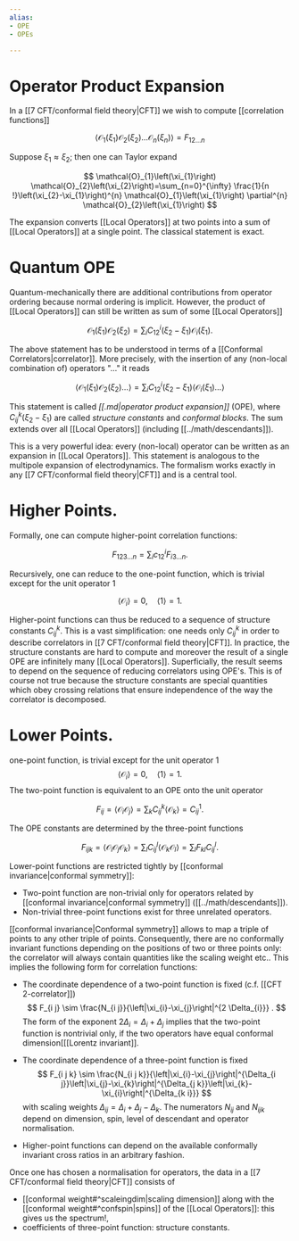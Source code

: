 ```yaml
---
alias:
- OPE
- OPEs

---
```


# Operator Product Expansion

In a [[7 CFT/conformal field theory|CFT]] we wish to compute [[correlation functions]]

$$
\left\langle\mathcal{O}_{1}\left(\xi_{1}\right) \mathcal{O}_{2}\left(\xi_{2}\right) \ldots \mathcal{O}_{n}\left(\xi_{n}\right)\right\rangle=F_{12 \ldots n}
$$

Suppose $\xi_{1} \approx \xi_{2}$; then one can Taylor expand

$$
\mathcal{O}_{1}\left(\xi_{1}\right) \mathcal{O}_{2}\left(\xi_{2}\right)=\sum_{n=0}^{\infty} \frac{1}{n !}\left(\xi_{2}-\xi_{1}\right)^{n} \mathcal{O}_{1}\left(\xi_{1}\right) \partial^{n} \mathcal{O}_{2}\left(\xi_{1}\right)
$$

The expansion converts [[Local Operators]] at two points into a sum of [[Local Operators]] at a single point. The classical statement is exact.

# Quantum OPE
Quantum-mechanically there are additional contributions from operator ordering because normal ordering is implicit. However, the product of [[Local Operators]] can still be written as sum of some [[Local Operators]]

$$
\mathcal{O}_{1}\left(\xi_{1}\right) \mathcal{O}_{2}\left(\xi_{2}\right)=\sum_{i} C_{12}^{i}\left(\xi_{2}-\xi_{1}\right) \mathcal{O}_{i}\left(\xi_{1}\right) .
$$

The above statement has to be understood in terms of a [[Conformal Correlators|correlator]]. More precisely, with the insertion of any (non-local combination of) operators "..." it reads

$$
\left\langle\mathcal{O}_{1}\left(\xi_{1}\right) \mathcal{O}_{2}\left(\xi_{2}\right) \ldots\right\rangle=\sum_{i} C_{12}^{i}\left(\xi_{2}-\xi_{1}\right)\left\langle\mathcal{O}_{i}\left(\xi_{1}\right) \ldots\right\rangle
$$

This statement is called *[[.md|operator product expansion]]* (OPE), where $C_{i j}^{k}\left(\xi_{2}-\xi_{1}\right)$ are called *structure constants* and *conformal blocks*. The sum extends over all [[Local Operators]] (including [[../math/descendants]]).

This is a very powerful idea: every (non-local) operator can be written as an expansion in [[Local Operators]]. This statement is analogous to the multipole expansion of electrodynamics. The formalism works exactly in any [[7 CFT/conformal field theory|CFT]] and is a central tool.

# Higher Points. 
Formally, one can compute higher-point correlation functions:

$$
F_{123 \ldots n}=\sum_{i} c_{12}^{i} F_{i 3 \ldots n} .
$$

Recursively, one can reduce to the one-point function, which is trivial except for the unit operator 1

$$
\left\langle\mathcal{O}_{i}\right\rangle=0, \quad\langle 1\rangle=1 .
$$

Higher-point functions can thus be reduced to a sequence of structure constants $C_{i j}^{k}$. This is a vast simplification: one needs only $C_{i j}^{k}$ in order to describe correlators in [[7 CFT/conformal field theory|CFT]]. In practice, the structure constants are hard to compute and moreover the result of a single OPE are infinitely many [[Local Operators]]. Superficially, the result seems to depend on the sequence of reducing correlators using OPE's. This is of course not true because the structure constants are special quantities which obey crossing relations that ensure independence of the way the correlator is decomposed. 

# Lower Points. 
one-point function, is trivial except for the unit operator 1
$$
\left\langle\mathcal{O}_{i}\right\rangle=0, \quad\langle 1\rangle=1 .
$$
The two-point function is equivalent to an OPE onto the unit operator

$$
F_{i j}=\left\langle\mathcal{O}_{i} \mathcal{O}_{j}\right\rangle=\sum_{k} C_{i j}^{k}\left\langle\mathcal{O}_{k}\right\rangle=C_{i j}^{1} .
$$

The OPE constants are determined by the three-point functions

$$
F_{i j k}=\left\langle\mathcal{O}_{i} \mathcal{O}_{j} \mathcal{O}_{k}\right\rangle=\sum_{l} C_{i j}^{l}\left\langle\mathcal{O}_{k} \mathcal{O}_{l}\right\rangle=\sum_{l} F_{k l} C_{i j}^{l} .
$$

Lower-point functions are restricted tightly by [[conformal invariance|conformal symmetry]]:

- Two-point function are non-trivial only for operators related by [[conformal invariance|conformal symmetry]] ([[../math/descendants]]).
- Non-trivial three-point functions exist for three unrelated operators.

[[conformal invariance|Conformal symmetry]] allows to map a triple of points to any other triple of points. Consequently, there are no conformally invariant functions depending on the positions of two or three points only: the correlator will always contain quantities like the scaling weight etc.. This implies the following form for correlation functions:

- The coordinate dependence of a two-point function is fixed (c.f. [[CFT 2-correlator]])
$$
F_{i j} \sim \frac{N_{i j}}{\left|\xi_{i}-\xi_{j}\right|^{2 \Delta_{i}}} .
$$
The form of the exponent $2 \Delta_{i}=\Delta_{i}+\Delta_{j}$ implies that the two-point function is nontrivial only, if the two operators have equal conformal dimension[[[Lorentz invariant]]. 

- The coordinate dependence of a three-point function is fixed
$$
F_{i j k} \sim \frac{N_{i j k}}{\left|\xi_{i}-\xi_{j}\right|^{\Delta_{i j}}\left|\xi_{j}-\xi_{k}\right|^{\Delta_{j k}}\left|\xi_{k}-\xi_{i}\right|^{\Delta_{k i}}}
$$
with scaling weights $\Delta_{i j}=\Delta_{i}+\Delta_{j}-\Delta_{k}$. The numerators $N_{i j}$ and $N_{i j k}$ depend on dimension, spin, level of descendant and operator normalisation.

- Higher-point functions can depend on the available conformally invariant cross ratios in an arbitrary fashion.

Once one has chosen a normalisation for operators, the data in a [[7 CFT/conformal field theory|CFT]] consists of

- [[conformal weight#^scaleingdim|scaling dimension]] along with the [[conformal weight#^confspin|spins]] of the [[Local Operators]]: this gives us the spectrum!,
- coefficients of three-point function: structure constants.